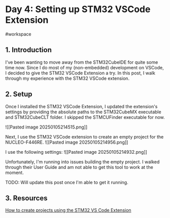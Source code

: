 # Day 4: Setting up STM32 VSCode Extension
#workspace
## 1. Introduction
I've been wanting to move away from the STM32CubeIDE for quite some time now. Since I do most of my (non-embedded) development on VSCode, I decided to give the STM32 VSCode Extension a try. In this post, I walk through my experience with the STM32 VSCode extension.

## 2. Setup
Once I installed the STM32 VSCode Extension, I updated the extension's settings by providing the absolute paths to the STM32CubeMX executable and STM32CubeCLT folder. I skipped the STMCUFinder executable for now.

![[Pasted image 20250105214515.png]]

Next, I use the STM32 VSCode extension to create an empty project for the NUCLEO-F446RE. 
![[Pasted image 20250105214956.png]]

I use the following settings:
![[Pasted image 20250105214932.png]]

Unfortunately, I'm running into issues building the empty project. I walked through their User Guide and am not able to get this tool to work at the moment.

TODO: Will update this post once I'm able to get it running.
## 3. Resources
[How to create projects using the STM32 VS Code Extension](https://www.youtube.com/watch?v=DDVdq47Dd94) 
